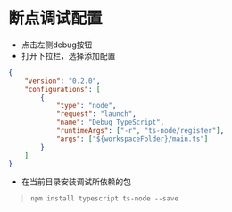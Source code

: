 # 断点调试配置
- 点击左侧debug按钮
- 打开下拉栏，选择添加配置
```json
{
    "version": "0.2.0",
    "configurations": [
        {
            "type": "node",
            "request": "launch",
            "name": "Debug TypeScript",
            "runtimeArgs": ["-r", "ts-node/register"],
            "args": ["${workspaceFolder}/main.ts"]
        }
    ]
}
```
- 在当前目录安装调试所依赖的包
> `npm install typescript ts-node --save`

